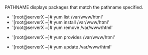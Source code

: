 PATHNAME displays packages that match the pathname specified.
* '[root@serverX ~]# yum list /var/www/html'
* '[root@serverX ~]# yum install /var/www/html'
* '[root@serverX ~]# yum remove /var/www/html'
+ '[root@serverX ~]# yum provides /var/www/html'
* '[root@serverX ~]# yum update /var/www/html'
